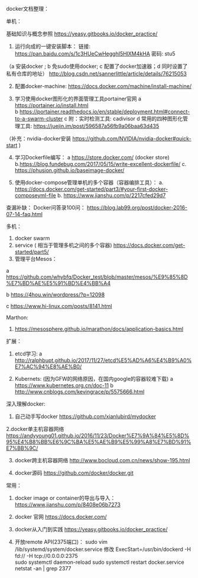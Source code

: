 docker文档整理：

单机：

基础知识与概念参照 https://yeasy.gitbooks.io/docker_practice/ 

1.    运行向成的一键安装脚本：
链接: https://pan.baidu.com/s/1c3HUeCwHegghI5HlXM4kHA 密码: stu5

（a 安装docker ; b 免sudo使用docker; c 配置了docker加速器；d 同时设置了私有仓库的地址） http://blog.csdn.net/sannerlittle/article/details/76215053

2.  配置docker-machine:
 https://docs.docker.com/machine/install-machine/

3.  学习使用docker图形化的界面管理工具portainer官网
   a https://portainer.io/install.html  
   b https://portainer.readthedocs.io/en/stable/deployment.html#connect-to-a-swarm-cluster
   c 附：实时检测工具:  cadivisor
   d 常用的四种图形化管理工具:
https://juejin.im/post/596587a56fb9a06baa63d435

（补充：nvidia-docker安装   https://github.com/NVIDIA/nvidia-docker#quick-start  )

4. 学习Dockerfile编写：
  a https://store.docker.com/ (docker store)
  b.https://blog.fundebug.com/2017/05/15/write-excellent-dockerfile/
  c. https://phusion.github.io/baseimage-docker/

5.  使用docker-compose管理单机的多个容器（容器编排工具）：
   a. https://docs.docker.com/get-started/part3/#your-first-docker-composeyml-file
   b. https://www.jianshu.com/p/2217cfed29d7


查漏补缺：
Docker问答录100问： https://blog.lab99.org/post/docker-2016-07-14-faq.html



多机：
1.   docker swarm 
2.   service ( 相当于管理多机之间的多个容器)
https://docs.docker.com/get-started/part5/ 
3.  管理平台Mesos：

   a https://github.com/whybfq/Docker_test/blob/master/mesos/%E9%85%8D%E7%BD%AE%E5%91%BD%E4%BB%A4

b https://4hou.win/wordpress/?p=12098

c https://www.hi-linux.com/posts/8141.html

Marthon:
1.  https://mesosphere.github.io/marathon/docs/application-basics.html


扩展：

1. etcd学习:
a http://ralphbupt.github.io/2017/11/27/etcd%E5%AD%A6%E4%B9%A0%E7%AC%94%E8%AE%B0/

2. Kubernets:
(因为GFW的网络原因，在国内google的容器较难下载)
  a https://www.kubernetes.org.cn/doc-11
  b http://www.cnblogs.com/kevingrace/p/5575666.html



深入理解docker:

1. 自己动手写docker
https://github.com/xianlubird/mydocker

2.docker单主机容器网络 https://andyyoung01.github.io/2016/11/23/Docker%E7%9A%84%E5%8D%95%E4%B8%BB%E6%9C%BA%E5%AE%B9%E5%99%A8%E7%BD%91%E7%BB%9C/

3. docker跨主机容器网络
http://www.bocloud.com.cn/news/show-195.html

4.  docker源码
https://github.com/docker/docker.git 


常用：
1. docker image or container的导出与导入：
https://www.jianshu.com/p/8408e06b7273

2. docker 官网
https://docs.docker.com/

3. docker从入门到实践
https://yeasy.gitbooks.io/docker_practice/

4. 开放remote API(2375端口)：
  sudo vim /lib/systemd/system/docker.service
  修改 ExecStart=/usr/bin/dockerd -H fd:// -H tcp://0.0.0.0:2375  
  sudo systemctl daemon-reload 
  sudo systemctl restart docker.service
  netstat -an | grep 2377
